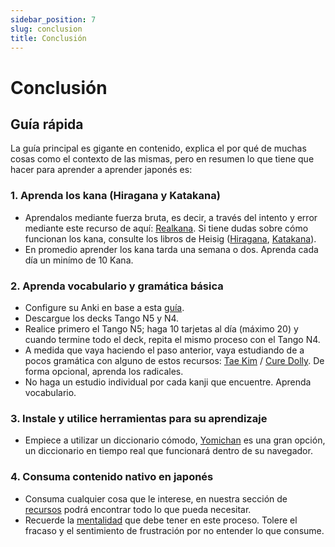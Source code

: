 ```yaml
---
sidebar_position: 7
slug: conclusion
title: Conclusión
---
```


# Conclusión

## Guía rápida
La guía principal es gigante en contenido, explica el por qué de muchas cosas como el contexto de las mismas, pero en resumen lo que tiene que hacer para aprender a aprender japonés es:
### 1. Aprenda los kana (Hiragana y Katakana)
- Aprendalos mediante fuerza bruta, es decir, a través del intento y error mediante este recurso de aquí: [Realkana](https://realkana.com/). Si tiene dudas sobre cómo funcionan los kana, consulte los libros de Heisig ([Hiragana](https://cdn.discordapp.com/attachments/797575188354433064/920855912497963028/Kana_para_Recordar_-_Hiragana.pdf), [Katakana](https://cdn.discordapp.com/attachments/797575188354433064/920855913152270376/Kana_para_recordar_-_Katakana.pdf)).
- En promedio aprender los kana tarda una semana o dos. Aprenda cada día un minímo de 10 Kana.

### 2. Aprenda vocabulario y gramática básica
- Configure su Anki en base a esta [guía](/configuracion/anki).
- Descargue los decks Tango N5 y N4.
- Realice primero el Tango N5; haga 10 tarjetas al día (máximo 20) y cuando termine todo el deck, repita el mismo proceso con el Tango N4.
- A medida que vaya haciendo el paso anterior, vaya estudiando de a pocos gramática con alguno de estos recursos: [Tae Kim](http://guidetojapanese.org/learn/grammar) / [Cure Dolly](https://www.youtube.com/watch?v=pSvH9vH60Ig). De forma opcional, aprenda los radicales.
- No haga un estudio individual por cada kanji que encuentre. Aprenda vocabulario.
### 3. Instale y utilice herramientas para su aprendizaje
- Empiece a utilizar un diccionario cómodo, [Yomichan](/configuracion/yomichan) es una gran opción, un diccionario en tiempo real que funcionará dentro de su navegador.

### 4. Consuma contenido nativo en japonés
- Consuma cualquier cosa que le interese, en nuestra sección de [recursos](/utilidad/recursos) podrá encontrar todo lo que pueda necesitar.
- Recuerde la [mentalidad](/guia-principal/introduccion#mentalidad-que-deberá-tener) que debe tener en este proceso. Tolere el fracaso y el sentimiento de frustración por no entender lo que consume.
